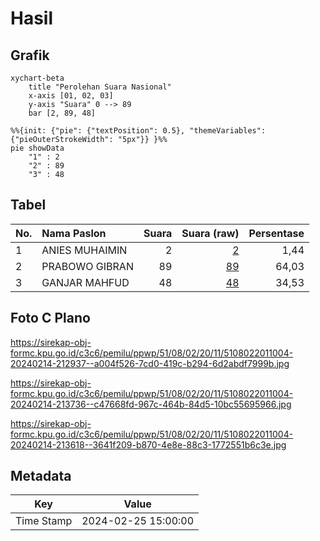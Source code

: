 # Hasil

## Grafik

```mermaid
xychart-beta
    title "Perolehan Suara Nasional"
    x-axis [01, 02, 03]
    y-axis "Suara" 0 --> 89
    bar [2, 89, 48]
```

```mermaid
%%{init: {"pie": {"textPosition": 0.5}, "themeVariables": {"pieOuterStrokeWidth": "5px"}} }%%
pie showData
    "1" : 2
    "2" : 89
    "3" : 48
```

## Tabel

| No. | Nama Paslon    | Suara | Suara (raw) | Persentase |
|:--- |:-------------- | -----:| -----------:| ----------:|
| 1   | ANIES MUHAIMIN | 2     | [2][p-1]    | 1,44       |
| 2   | PRABOWO GIBRAN | 89    | [89][p-2]   | 64,03      |
| 3   | GANJAR MAHFUD  | 48    | [48][p-3]   | 34,53      |


[p-1]: https://github.com/gigit-pemilu/pemilu-2024/blob/main/pilpres/hitung-suara/sub/51-bali/sub/08-buleleng/sub/02-seririt/sub/2011-tangguwisia/sub/004-tps/sub/paslon-1.txt
[p-2]: https://github.com/gigit-pemilu/pemilu-2024/blob/main/pilpres/hitung-suara/sub/51-bali/sub/08-buleleng/sub/02-seririt/sub/2011-tangguwisia/sub/004-tps/sub/paslon-2.txt
[p-3]: https://github.com/gigit-pemilu/pemilu-2024/blob/main/pilpres/hitung-suara/sub/51-bali/sub/08-buleleng/sub/02-seririt/sub/2011-tangguwisia/sub/004-tps/sub/paslon-3.txt

## Foto C Plano

https://sirekap-obj-formc.kpu.go.id/c3c6/pemilu/ppwp/51/08/02/20/11/5108022011004-20240214-212937--a004f526-7cd0-419c-b294-6d2abdf7999b.jpg

https://sirekap-obj-formc.kpu.go.id/c3c6/pemilu/ppwp/51/08/02/20/11/5108022011004-20240214-213736--c47668fd-967c-464b-84d5-10bc55695966.jpg

https://sirekap-obj-formc.kpu.go.id/c3c6/pemilu/ppwp/51/08/02/20/11/5108022011004-20240214-213618--3641f209-b870-4e8e-88c3-1772551b6c3e.jpg


## Metadata

| Key        | Value               |
| ---------- | ------------------- |
| Time Stamp | 2024-02-25 15:00:00 |



